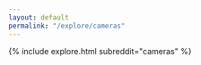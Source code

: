 ```yaml
---
layout: default
permalink: "/explore/cameras"
---
```


{% include explore.html subreddit="cameras" %}
